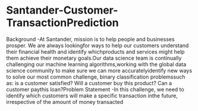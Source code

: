 # Santander-Customer-TransactionPrediction
Background​ -At ​Santander​, mission is to help people and businesses prosper. We are always lookingfor ways to help our customers understand their financial health and identify whichproducts and services might help them achieve their monetary goals.Our data science team is continually challenging our machine learning algorithms,working with the global data science community to make sure we can more accuratelyidentify new ways to solve our most common challenge, binary classification problemssuch as: is a customer satisfied? Will a customer buy this product? Can a customer paythis loan?Problem Statement​ -In this challenge, we need to identify which customers will make a specific transaction inthe future, irrespective of the amount of money transacted
